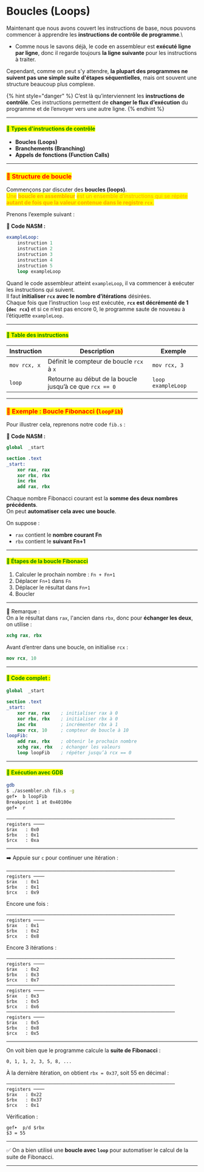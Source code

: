 # Boucles (Loops)

Maintenant que nous avons couvert les instructions de base, nous pouvons commencer à apprendre les **instructions de contrôle de programme**.\


* Comme nous le savons déjà, le code en assembleur est **exécuté ligne par ligne**, donc il regarde toujours **la ligne suivante** pour les instructions à traiter.

Cependant, comme on peut s'y attendre, **la plupart des programmes ne suivent pas une simple suite d'étapes séquentielles**, mais ont souvent une structure beaucoup plus complexe.

{% hint style="danger" %}
C’est là qu’interviennent les **instructions de contrôle**. Ces instructions permettent de **changer le flux d’exécution** du programme et de l’envoyer vers une autre ligne.
{% endhint %}

***

#### <mark style="color:green;">🧭 Types d'instructions de contrôle</mark>

* **Boucles (Loops)**
* **Branchements (Branching)**
* **Appels de fonctions (Function Calls)**

***

### <mark style="color:red;">🔄 Structure de boucle</mark>

Commençons par discuter des **boucles (loops)**.\
<mark style="color:orange;">Une</mark> <mark style="color:orange;"></mark><mark style="color:orange;">**boucle en assembleur**</mark> <mark style="color:orange;"></mark><mark style="color:orange;">est un ensemble d’instructions qui se répète</mark> <mark style="color:orange;"></mark><mark style="color:orange;">**autant de fois que la valeur contenue dans le registre**</mark><mark style="color:orange;">**&#x20;**</mark><mark style="color:orange;">**`rcx`**</mark><mark style="color:orange;">.</mark>

Prenons l’exemple suivant :

**📜 Code NASM :**

```nasm
exampleLoop:
    instruction 1
    instruction 2
    instruction 3
    instruction 4
    instruction 5
    loop exampleLoop
```

Quand le code assembleur atteint `exampleLoop`, il va commencer à exécuter les instructions qui suivent.\
Il faut **initialiser `rcx` avec le nombre d’itérations** désirées.\
Chaque fois que l’instruction `loop` est exécutée, **`rcx` est décrémenté de 1 (`dec rcx`)** et si ce n’est pas encore 0, le programme saute de nouveau à l’étiquette `exampleLoop`.

***

#### <mark style="color:green;">📘 Table des instructions</mark>

<table data-full-width="true"><thead><tr><th>Instruction</th><th>Description</th><th>Exemple</th></tr></thead><tbody><tr><td><code>mov rcx, x</code></td><td>Définit le compteur de boucle <code>rcx</code> à <code>x</code></td><td><code>mov rcx, 3</code></td></tr><tr><td><code>loop</code></td><td>Retourne au début de la boucle jusqu’à ce que <code>rcx == 0</code></td><td><code>loop exampleLoop</code></td></tr></tbody></table>

***

### <mark style="color:red;">🧪 Exemple : Boucle Fibonacci (</mark><mark style="color:red;">`loopFib`</mark><mark style="color:red;">)</mark>

Pour illustrer cela, reprenons notre code `fib.s` :

**📜 Code NASM :**

```nasm
global  _start

section .text
_start:
    xor rax, rax
    xor rbx, rbx
    inc rbx
    add rax, rbx
```

Chaque nombre Fibonacci courant est la **somme des deux nombres précédents**.\
On peut **automatiser cela avec une boucle**.

On suppose :

* `rax` contient le **nombre courant Fn**
* `rbx` contient le **suivant Fn+1**

***

#### <mark style="color:green;">🧮 Étapes de la boucle Fibonacci</mark>

1. Calculer le prochain nombre : `Fn + Fn+1`
2. Déplacer `Fn+1` dans `Fn`
3. Déplacer le résultat dans `Fn+1`
4. Boucler

***

🧠 Remarque :\
On a le résultat dans `rax`, l'ancien dans `rbx`, donc pour **échanger les deux**, on utilise :

```nasm
xchg rax, rbx
```

Avant d’entrer dans une boucle, on initialise `rcx` :

```nasm
mov rcx, 10
```

***

#### <mark style="color:green;">📜 Code complet :</mark>

```nasm
global  _start

section .text
_start:
    xor rax, rax    ; initialiser rax à 0
    xor rbx, rbx    ; initialiser rbx à 0
    inc rbx         ; incrémenter rbx à 1
    mov rcx, 10     ; compteur de boucle à 10
loopFib:
    add rax, rbx    ; obtenir le prochain nombre
    xchg rax, rbx   ; échanger les valeurs
    loop loopFib    ; répéter jusqu’à rcx == 0
```

***

#### <mark style="color:green;">🧪 Exécution avec GDB</mark>

```bash
gdb
$ ./assembler.sh fib.s -g
gef➤  b loopFib
Breakpoint 1 at 0x40100e
gef➤  r
```

```gdb
────────────────────────────────────────────────────────────── registers ────
$rax   : 0x0
$rbx   : 0x1
$rcx   : 0xa
```

***

➡️ Appuie sur `c` pour continuer une itération :

```gdb
────────────────────────────────────────────────────────────── registers ────
$rax   : 0x1
$rbx   : 0x1
$rcx   : 0x9
```

Encore une fois :

```gdb
────────────────────────────────────────────────────────────── registers ────
$rax   : 0x1
$rbx   : 0x2
$rcx   : 0x8
```

Encore 3 itérations :

```gdb
────────────────────────────────────────────────────────────── registers ────
$rax   : 0x2
$rbx   : 0x3
$rcx   : 0x7
────────────────────────────────────────────────────────────── registers ────
$rax   : 0x3
$rbx   : 0x5
$rcx   : 0x6
────────────────────────────────────────────────────────────── registers ────
$rax   : 0x5
$rbx   : 0x8
$rcx   : 0x5
```

***

On voit bien que le programme calcule la **suite de Fibonacci** :

```
0, 1, 1, 2, 3, 5, 8, ...
```

À la dernière itération, on obtient `rbx = 0x37`, soit 55 en décimal :

```gdb
────────────────────────────────────────────────────────────── registers ────
$rax   : 0x22
$rbx   : 0x37
$rcx   : 0x1
```

Vérification :

```gdb
gef➤  p/d $rbx
$3 = 55
```

***

✅ On a bien utilisé une **boucle avec `loop`** pour automatiser le calcul de la suite de Fibonacci.

***
